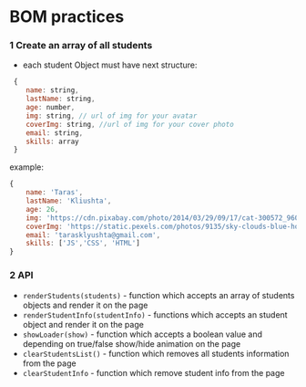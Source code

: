 # BOM practices


### 1 Create an array of all students 
* each student Object must have next structure:
```javascript
 {
    name: string,
    lastName: string,
    age: number,
    img: string, // url of img for your avatar
    coverImg: string, //url of img for your cover photo
    email: string,
    skills: array
 } 
```



   
   example: 
 
 ```javascript 
 {
     name: 'Taras',
     lastName: 'Kliushta',
     age: 26,
     img: 'https://cdn.pixabay.com/photo/2014/03/29/09/17/cat-300572_960_720.jpg',
     coverImg: 'https://static.pexels.com/photos/9135/sky-clouds-blue-horizon.jpg',
     email: 'tarasklyushta@gmail.com',
     skills: ['JS','CSS', 'HTML']
 } 
```

### 2 API 
* `renderStudents(students)` - function which accepts an array of students objects and render it on the page
* `renderStudentInfo(studentInfo)` - functions which accepts an student object and render it on the page
* `showLoader(show)` - function which accepts a boolean value and depending on true/false show/hide animation on the page
* `clearStudentsList()` - function which removes all students information from the page
* `clearStudentInfo` - function which remove student info from the page

